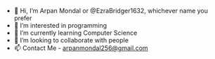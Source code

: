- 👋 Hi, I’m  Arpan Mondal or @EzraBridger1632, whichever name you prefer
- 👀 I’m interested in programming
- 🌱 I’m currently learning Computer Science
- 💞️ I’m looking to collaborate with people
- 📫 Contact Me - arpanmondal256@gmail.com

<!---
EzraBridger1632/EzraBridger1632 is a ✨ special ✨ repository because its `README.md` (this file) appears on your GitHub profile.
You can click the Preview link to take a look at your changes.
--->
